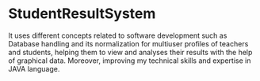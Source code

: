 # StudentResultSystem
It uses different concepts related to software development such as Database handling and its normalization for multiuser profiles of teachers and students, helping them to view and analyses their results with the help of graphical data. Moreover, improving my technical skills and expertise in JAVA language.   
